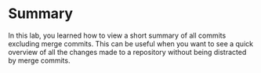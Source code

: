 # Summary

In this lab, you learned how to view a short summary of all commits excluding merge commits. This can be useful when you want to see a quick overview of all the changes made to a repository without being distracted by merge commits.
